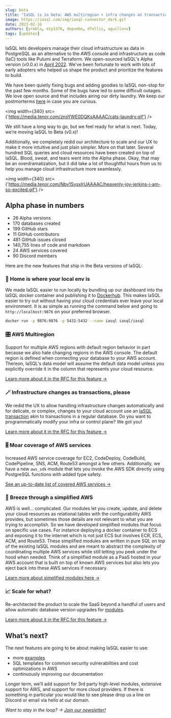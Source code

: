 ```yaml
---
slug: beta
title: "IaSQL is in beta: AWS multiregion + infra changes as transactions + smooth local setup"
image: https://iasql.com/img/iasql-connector_dark.gif
date: 2023-02-16
authors: [yrobla, mtp1376, depombo, dfellis, aguillenv]
tags: [updates]
---
```


IaSQL lets developers manage their cloud infrastructure as data in PostgreSQL as an alternative to the AWS console and infrastructure as code (IaC) tools like Pulumi and Terraform. We open-sourced IaSQL's Alpha version (v0.0.x) in [April 2022](/blog/os-iasql). We’ve been fortunate to work with lots of early adopters who helped us shape the product and prioritize the features to build.

We have been quietly fixing bugs and adding goodies to IaSQL non-stop for the past few months. Some of the bugs have led to some difficult outages. We love open source and that includes airing our dirty laundry. We keep our postmorterms [here](https://github.com/iasql/iasql/tree/main/postmortems) in case you are curious.

<img width={340} src={'https://media.tenor.com/znsYWE0DQKsAAAAC/cats-laundry.gif'} />

We still have a long way to go, but we feel ready for what is next. Today, we’re moving IaSQL to Beta (v0.x)!

Additionally, we completely redid our architecture to scale and our UX to make it more intuitive and just plain simpler. More on that later. Several hundred SQL queries and cloud resources have been created on top of IaSQL. Blood, sweat, and tears went into the Alpha phase. Okay, that may be an overdramatization, but it did take a lot of thoughtful hours from us to help you manage cloud infrastructure more seamlessly.

<img width={340} src={'https://media.tenor.com/Nbv1SysxlrUAAAAC/heavenly-joy-jerkins-i-am-so-excited.gif'} />

## Alpha phase in numbers​

- 26 Alpha versions
- 170 databases created
- 199 GitHub stars
- 11 GitHub contributors
- 481 GitHub issues closed
- 140,755 lines of code and markdown
- 24 AWS services covered
- 90 Discord members

Here are the new features that ship in the Beta versions of IaSQL:

### 🏡 Home is where your local env is

We made IaSQL easier to run locally by bundling up our dashboard into the IaSQL docker container and publishing it to [Dockerhub](https://hub.docker.com/r/iasql/iasql). This makes IaSQL easier to try out without having your cloud credentials ever leave your local environment. It is as simple as running the command below and going to `http://localhost:9876` on your preferred browser.

```bash
docker run -p 9876:9876 -p 5432:5432 --name iasql iasql/iasql
```

### 🎛️ AWS Multiregion

Support for multiple AWS regions with default region behavior in part because we also hate changing regions in the AWS console. The default region is defined when connecting your database to your AWS account. Thereon, IaSQL's data model will assume the default data model unless you explicitly override it in the column that represents your cloud resource.

[Learn more about it in the RFC for this feature &#8594;](https://github.com/iasql/iasql/blob/main/rfcs/003%20-%20Multi-Region%20Support%20RFC.md)

### 🪄 Infrastructure changes as transactions, please

We redid the UX to allow handling infrastructure changes automatically and for delicate, or complex, changes to your cloud account use an [IaSQL transaction](/docs/transaction) akin to transactions in a regular database. Do you want to programmatically modify your infra or control plane? We got you!

[Learn more about it in the RFC for this feature &#8594;](https://github.com/iasql/iasql/blob/main/rfcs/004%20-%20Continuous%20Two-Way%20Synchronization%20RFC.md)

### 🎚️ Moar coverage of AWS services

Increased AWS service coverage for EC2, CodeDeploy, CodeBuild, CodePipeline, SNS, ACM, Route53 amongst a few others. Additionally, we have a new `aws_sdk` module that lets you invoke the AWS SDK directly using PostgreSQL functions with added type safety.

[See an up-to-date list of covered AWS services &#8594;](/docs/modules/)

### 💨 Breeze through a simplified AWS

AWS is well... complicated. Our modules let you create, update, and delete your cloud resources as relational tables with the configurability AWS provides, but sometimes those details are not relevant to what you are trying to accomplish. So we have developed simplified modules that focus on specific use cases. For instance deploying a docker container to ECS and exposing it to the internet which is not just ECS but involves ECR, ECS, ACM, and Route53. These simplified modules are written in pure SQL on top of the existing IaSQL modules and are meant to abstract the complexity of coordinating multiple AWS services while still letting you peek under the hood when needed. Think of a simplified module as a PaaS hosted in your AWS account that is built on top of known AWS services but also lets you eject back into these AWS services if necessary.

[Learn more about simplified modules here &#8594;](/blog/ecs-simplified)

### 📈 Scale for what?

Re-architected the product to scale the SaaS beyond a handful of users and allow automatic database version upgrades for [modules](/docs/modules). 

[Learn more about it in the RFC for this feature &#8594;](https://github.com/iasql/iasql/blob/main/rfcs/005%20-%20Unsurprising%20Functions%20and%20Scalability%20RFC.md)

## What’s next?​

The next features are going to be about making IaSQL easier to use:
- more [examples](/blog/tags/tutorial/)
- SQL templates for common security vulnerabilities and cost optimizations in AWS
- continuously improving our documentation

Longer term, we’ll add support for 3rd party high-level modules, extensive support for AWS, and support for more cloud providers. If there is something in particular you would like to see please drop us a line on Discord or email via hello at our domain.

*Want to stay in the loop? → [Join our newsletter!](/updates)*